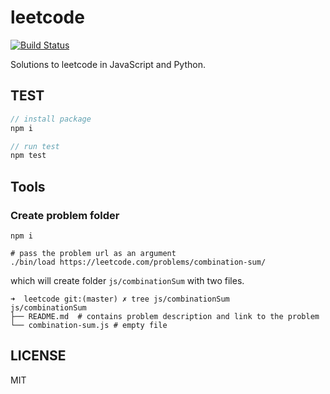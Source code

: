 # leetcode

[![Build Status](https://travis-ci.org/zhiyelee/leetcode.svg?branch=master)](https://travis-ci.org/zhiyelee/leetcode)

Solutions to leetcode in JavaScript and Python.

## TEST

```js
// install package
npm i

// run test
npm test
```

## Tools

### Create problem folder

```
npm i

# pass the problem url as an argument
./bin/load https://leetcode.com/problems/combination-sum/
```

which will create folder `js/combinationSum` with two files.

```
➜  leetcode git:(master) ✗ tree js/combinationSum
js/combinationSum
├── README.md  # contains problem description and link to the problem
└── combination-sum.js # empty file
```

## LICENSE
MIT

